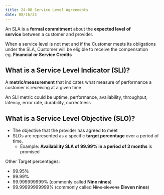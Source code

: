 ```yaml
---
title: 24-08 Service Level Agreements
date: 08/16/23
---
```


An SLA is a **formal commitment** about the **expected level of service** between a customer and provider.

When a service level is not met and if the Customer meets its obligations under the SLA, Customer will be eligible to receive the compensation eg. **Financial or Service Credits**

## What is a Service Level Indicator (SLI)?

A **metric/measurement** that indicates what measure of performance a customer is receiving at a given time

An SLI metric could be uptime, performance, availability, throughput, latency, error rate, durability, correctness

## What is a Service Level Objective (SLO)?

* The objective that the provider has agreed to meet
* SLOs are represented as a specific **target percentage** over a period of time.
  * Example: **Availability SLA of 99.99% in a period of 3 months** is promised

Other Target percentages:

* 99.95%
* 99.99%
* 99.999999999% (commonly called **Nine nines**)
* 99.99999999999% (commonly called ~~Nine elevens~~ **Eleven nines**)
